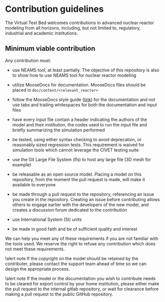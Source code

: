 # Contribution guidelines

The Virtual Test Bed welcomes contributions in advanced nuclear reactor modeling from all horizons,
including, but not limited to, regulatory, industrial and academic institutions.

## Minimum viable contribution

Any contribution must:

- use NEAMS tool, at least partially. The objective of this repository is also to show how to use NEAMS tool for nuclear reactor
  modeling

- utilize MooseDocs for documentation. MooseDocs files should be placed in `doc/content/<relevant_reactor>`

- follow the MooseDocs style guide ([link](https://mooseframework.inl.gov/python/MooseDocs/standards.html)) for the documentation
  and not use tabs and trailing whitespaces for both the documentation and input files

- have every input file contain a header indicating the authors of the model and their institution, the codes used to run
  the input file and briefly summarizing the simulation performed

- be tested, using either syntax checking to avoid deprecation, or reasonably sized regression tests. This
  requirement is waived for simulation tools which cannot leverage the CIVET testing suite

- use the Git Large File System (lfs) to host any large file (3D mesh for example)

- be releasable as an open source model. Placing a model on this repository, from the moment the pull request is made,
  will make it available to everyone

- be made through a pull request to the repository, referencing an issue you create in the repository. Creating an issue before
  contributing allows others to engage earlier with the developers of the new model, and creates a discussion forum
  dedicated to the contribution

- use International System (SI) units

- be made in good faith and be of sufficient quality and interest


We can help you meet any of these requirements if you are not familiar with the tools used.
We reserve the right to refuse any contribution which does not meet these requirements.

!alert note
If the copyright on the model should be retained by the contributer, please contact the support
team ahead of time so we can design the appropriate process.

!alert note
If the model or the documentation you wish to contribute needs to be cleared for export control
by your home institution, please either make the pull request to the internal gitlab repository,
or wait for clearance before making a pull request to the public GitHub repository.
